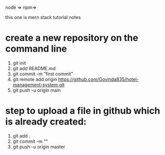 node => npm=> 

<p>this one is  mern stack tutorial notes</p>

# create a new repository on the command line

1. git init
2. git add README.md
3. git commit -m "first commit"
4. git remote add origin https://github.com/Govinda835/hotel-management-system.git
5. git push -u origin main

# step to upload a file in github which is already created:
1. git add . 
2. git commit -m ""
3. git push -u origin master

